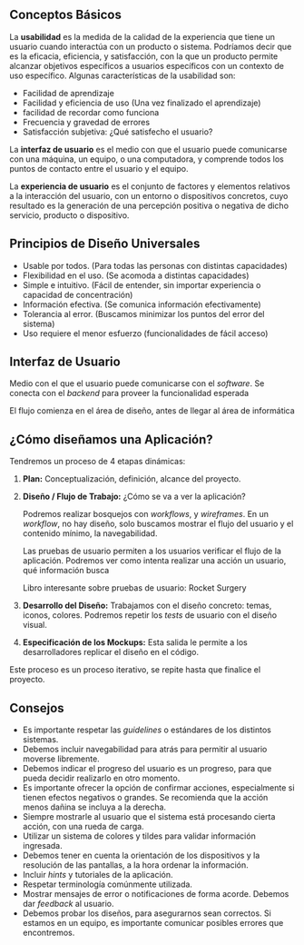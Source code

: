 ## Conceptos Básicos

La **usabilidad** es la medida de la calidad de la experiencia que tiene un usuario cuando interactúa con un producto o sistema. Podríamos decir que es la eficacia, eficiencia, y satisfacción, con la que un producto permite alcanzar objetivos específicos a usuarios específicos con un contexto de uso específico. Algunas características de la usabilidad son:

- Facilidad de aprendizaje
- Facilidad y eficiencia de uso (Una vez finalizado el aprendizaje)
- facilidad de recordar como funciona
- Frecuencia y gravedad de errores
- Satisfacción subjetiva: ¿Qué satisfecho el usuario?

La **interfaz de usuario** es el medio con que el usuario puede comunicarse con una máquina, un equipo, o una computadora, y comprende todos los puntos de contacto entre el usuario y el equipo.

La **experiencia de usuario** es el conjunto de factores y elementos relativos a la interacción del usuario, con un entorno o dispositivos concretos, cuyo resultado es la generación de una percepción positiva o negativa de dicho servicio, producto o dispositivo.

## Principios de Diseño Universales

- Usable por todos. (Para todas las personas con distintas capacidades)
- Flexibilidad en el uso. (Se acomoda a distintas capacidades)
- Simple e intuitivo. (Fácil de entender, sin importar experiencia o capacidad de concentración)
- Información efectiva. (Se comunica información efectivamente)
- Tolerancia al error. (Buscamos minimizar los puntos del error del sistema)
- Uso requiere el menor esfuerzo (funcionalidades de fácil acceso)

## Interfaz de Usuario

Medio con el que el usuario puede comunicarse con el *software*. Se conecta con el *backend* para proveer la funcionalidad esperada

El flujo comienza en el área de diseño, antes de llegar al área de informática

## ¿Cómo diseñamos una Aplicación?

Tendremos un proceso de 4 etapas dinámicas:

1. **Plan:** Conceptualización, definición, alcance del proyecto.
2. **Diseño / Flujo de Trabajo:** ¿Cómo se va a ver la aplicación?

	Podremos realizar bosquejos con *workflows*, y *wireframes*. En un *workflow*, no hay diseño, solo buscamos mostrar el flujo del usuario y el contenido mínimo, la navegabilidad.

	Las pruebas de usuario permiten a los usuarios verificar el flujo de la aplicación. Podremos ver como intenta realizar una acción un usuario, qué información busca

	Libro interesante sobre pruebas de usuario: Rocket Surgery

3. **Desarrollo del Diseño:** Trabajamos con el diseño concreto: temas, iconos, colores. Podremos repetir los *tests* de usuario con el diseño visual.
4. **Especificación de los Mockups:** Esta salida le permite a los desarrolladores replicar el diseño en el código.

Este proceso es un proceso iterativo, se repite hasta que finalice el proyecto.

## Consejos

- Es importante respetar las *guidelines* o estándares de los distintos sistemas.
- Debemos incluir navegabilidad para atrás para permitir al usuario moverse libremente.
- Debemos indicar el progreso del usuario es un progreso, para que pueda decidir realizarlo en otro momento.
- Es importante ofrecer la opción de confirmar acciones, especialmente si tienen efectos negativos o grandes. Se recomienda que la acción menos dañina se incluya a la derecha.
- Siempre mostrarle al usuario que el sistema está procesando cierta acción, con una rueda de carga.
- Utilizar un sistema de colores y tildes para validar información ingresada.
- Debemos tener en cuenta la orientación de los dispositivos y la resolución de las pantallas, a la hora ordenar la información.
- Incluir *hints* y tutoriales de la aplicación.
- Respetar terminología comúnmente utilizada.
- Mostrar mensajes de error o notificaciones de forma acorde. Debemos dar *feedback* al usuario.
- Debemos probar los diseños, para asegurarnos sean correctos. Si estamos en un equipo, es importante comunicar posibles errores que encontremos.
